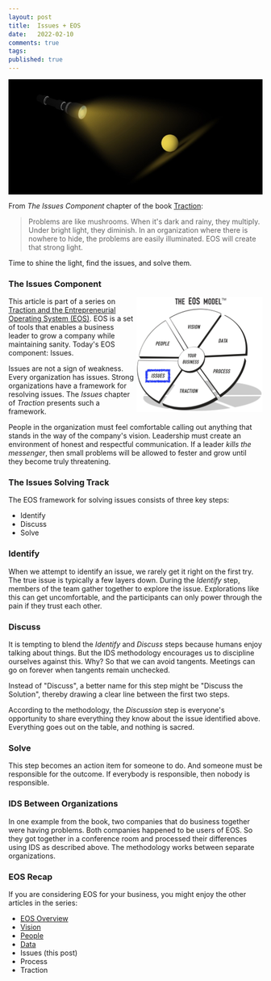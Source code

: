 ```yaml
---
layout: post
title:  Issues + EOS
date:   2022-02-10
comments: true
tags: 
published: true
---
```


<img src="/images/flashlight_beam_angle.jpg" align="center" width="600" padding="10" alt="Shining the Light on Issues - Traction (Entrepreneur Operating System)" title="Shining the Light on Issues (Entrepreneur Operating System)" />

From _The Issues Component_ chapter of the book [Traction](/blog/2021/02/15/traction-entrepreneurial-operating-system-eos/):

>Problems are like mushrooms. When it's dark and rainy, they multiply. Under bright light, they diminish. In an organization where there is nowhere to hide, the problems are easily illuminated. EOS will create that strong light.

Time to shine the light, find the issues, and solve them.
 
<!--more-->

### The Issues Component

<a href="/blog/2022/02/10/issues-plus-eos/"><img src="/images/EOS_Issues.jpg" align="right" width="250" padding="10" alt="Issues and the Entrepreneurial Operating System (EOS)" title="Issues and the Entrepreneurial Operating System (EOS)" /></a>

This article is part of a series on [Traction and the Entrepreneurial Operating System (EOS)](/blog/2021/02/15/traction-entrepreneurial-operating-system-eos/). EOS is a set of tools that enables a business leader to grow a company while maintaining sanity. Today's EOS component: Issues.

Issues are not a sign of weakness. Every organization has issues. Strong organizations have a framework for resolving issues. The _Issues_ chapter of _Traction_ presents such a framework. 

People in the organization must feel comfortable calling out anything that stands in the way of the company's vision. Leadership must create an environment of honest and respectful communication. If a leader _kills the messenger_,  then small problems will be allowed to fester and grow until they become truly threatening.

### The Issues Solving Track

The EOS framework for solving issues consists of three key steps:

- Identify
- Discuss
- Solve

### Identify

When we attempt to identify an issue, we rarely get it right on the first try. The true issue is typically a few layers down. During the _Identify_ step, members of the team gather together to explore the issue. Explorations like this can get uncomfortable, and the participants can only power through the pain if they trust each other.

### Discuss

It is tempting to blend the  _Identify_ and _Discuss_ steps because humans enjoy talking about things. But the IDS methodology  encourages us to discipline ourselves against this. Why? So that we can avoid tangents. Meetings can go on forever when tangents remain unchecked.

Instead of "Discuss", a better name for this step might be "Discuss the Solution", thereby drawing a clear line between the first two steps.

According to the methodology, the _Discussion_ step is everyone's opportunity to share everything they know about the issue identified above. Everything goes out on the table, and nothing is sacred.

### Solve

This step becomes an action item for someone to do. And someone must be responsible for the outcome. If everybody is responsible, then nobody is responsible.

### IDS Between Organizations

In one example from the book, two companies that do business together were having problems. Both companies happened to be users of EOS. So they got together in a conference room and processed their differences using IDS as described above. The methodology works between separate organizations.

### EOS Recap

If you are considering EOS for your business, you might enjoy the other articles in the series:

* [EOS Overview](/blog/2021/02/15/traction-entrepreneurial-operating-system-eos/)
* [Vision](/blog/2021/03/08/vision-and-eos/)
* [People](/blog/2021/04/08/people-and-eos/)
* [Data](/blog/2022/02/04/data-plus-eos/) 
* Issues (this post)
* Process
* Traction

